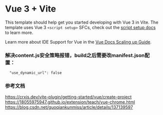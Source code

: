 # Vue 3 + Vite

This template should help get you started developing with Vue 3 in Vite. The template uses Vue 3 `<script setup>` SFCs, check out the [script setup docs](https://v3.vuejs.org/api/sfc-script-setup.html#sfc-script-setup) to learn more.

Learn more about IDE Support for Vue in the [Vue Docs Scaling up Guide](https://vuejs.org/guide/scaling-up/tooling.html#ide-support).
### 解决content.js安全策略报错，build之后需要改manifest.json配置：
```
  "use_dynamic_url": false
```

### 参考文档
https://crxjs.dev/vite-plugin/getting-started/vue/create-project
https://18055975947.github.io/extension/teach/vue-chrome.html
https://blog.csdn.net/guoqiankunmiss/article/details/137139597
